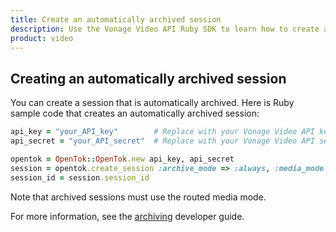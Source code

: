 ```yaml
---
title: Create an automatically archived session
description: Use the Vonage Video API Ruby SDK to learn how to create a session. Sessions allow participants to use audio, video, and messaging functionality in your application.
product: video
---
```


## Creating an automatically archived session

You can create a session that is automatically archived. Here is Ruby sample code that creates an automatically archived session:

```ruby
api_key = "your_API_key"        # Replace with your Vonage Video API key.
api_secret = "your_API_secret"  # Replace with your Vonage Video API secret.

opentok = OpenTok::OpenTok.new api_key, api_secret
session = opentok.create_session :archive_mode => :always, :media_mode => :routed
session_id = session.session_id
```

Note that archived sessions must use the routed media mode.

For more information, see the [archiving](/video/guides/archiving/overview) developer guide.

